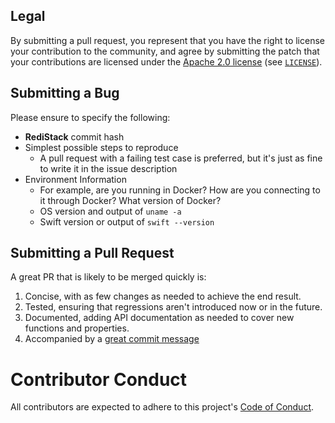 ## Legal

By submitting a pull request, you represent that you have the right to license your contribution to the community, and agree by submitting the patch
that your contributions are licensed under the [Apache 2.0 license](https://www.apache.org/licenses/LICENSE-2.0.html) (see [`LICENSE`](../LICENSE)).

## Submitting a Bug

Please ensure to specify the following:

* **RediStack** commit hash
* Simplest possible steps to reproduce
    * A pull request with a failing test case is preferred, but it's just as fine to write it in the issue description
* Environment Information
  * For example, are you running in Docker? How are you connecting to it through Docker? What version of Docker?
  * OS version and output of `uname -a`
  * Swift version or output of `swift --version`
  
## Submitting a Pull Request
  
A great PR that is likely to be merged quickly is:
  
1. Concise, with as few changes as needed to achieve the end result.
1. Tested, ensuring that regressions aren't introduced now or in the future.
1. Documented, adding API documentation as needed to cover new functions and properties.
1. Accompanied by a [great commit message](https://chris.beams.io/posts/git-commit/)

# Contributor Conduct

All contributors are expected to adhere to this project's [Code of Conduct](CODE_OF_CONDUCT.md).
